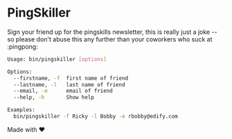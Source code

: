 # PingSkiller
Sign your friend up for the pingskills newsletter, this is really just a joke -- so please don't abuse this any further than your coworkers who suck at :pingpong:

```sh
Usage: bin/pingskiller [options]

Options:
  --firstname, -f  first name of friend                               [required]
  --lastname, -l   last name of friend                                [required]
  --email, -e      email of friend                                    [required]
  --help, -h       Show help                                           [boolean]

Examples:
  bin/pingskiller -f Ricky -l Bobby -e rbobby@edify.com
```

Made with &hearts;
